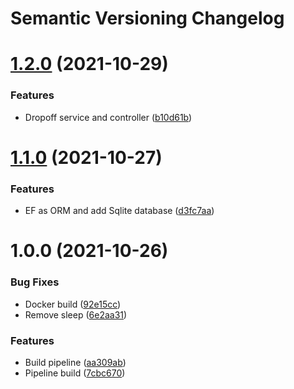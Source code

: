 # Semantic Versioning Changelog

# [1.2.0](https://github.com/ucl-aa/track-and-trace/compare/v1.1.0...v1.2.0) (2021-10-29)


### Features

* Dropoff service and controller ([b10d61b](https://github.com/ucl-aa/track-and-trace/commit/b10d61b656deb0f7ecf84de1da632413d37b3bf4))

# [1.1.0](https://github.com/ucl-aa/track-and-trace/compare/v1.0.0...v1.1.0) (2021-10-27)


### Features

* EF as ORM and add Sqlite database ([d3fc7aa](https://github.com/ucl-aa/track-and-trace/commit/d3fc7aa1124e3a819e222385fe5bcf2e577edf59))

# 1.0.0 (2021-10-26)


### Bug Fixes

* Docker build ([92e15cc](https://github.com/ucl-aa/track-and-trace/commit/92e15cc93d7471847f7242c69ecadad242d91c5b))
* Remove sleep ([6e2aa31](https://github.com/ucl-aa/track-and-trace/commit/6e2aa315991673ccd640f62ffbb3ddb6f63354d3))


### Features

* Build pipeline ([aa309ab](https://github.com/ucl-aa/track-and-trace/commit/aa309ab5ccc2819632b653d33e226cb1d38ce82c))
* Pipeline build ([7cbc670](https://github.com/ucl-aa/track-and-trace/commit/7cbc670f8686b72ba51e7d4dbe4cc1fce9044a4e))

